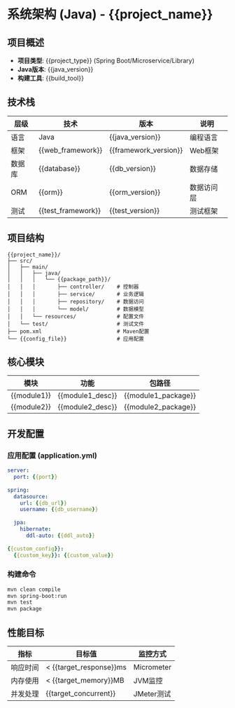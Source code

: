 # 系统架构 (Java) - {{project_name}}

## 项目概述
- **项目类型**: {{project_type}} (Spring Boot/Microservice/Library)
- **Java版本**: {{java_version}}
- **构建工具**: {{build_tool}}

## 技术栈
| 层级 | 技术 | 版本 | 说明 |
|------|------|------|------|
| 语言 | Java | {{java_version}} | 编程语言 |
| 框架 | {{web_framework}} | {{framework_version}} | Web框架 |
| 数据库 | {{database}} | {{db_version}} | 数据存储 |
| ORM | {{orm}} | {{orm_version}} | 数据访问层 |
| 测试 | {{test_framework}} | {{test_version}} | 测试框架 |

## 项目结构
```
{{project_name}}/
├── src/
│   ├── main/
│   │   ├── java/
│   │   │   └── {{package_path}}/
│   │   │       ├── controller/    # 控制器
│   │   │       ├── service/       # 业务逻辑
│   │   │       ├── repository/    # 数据访问
│   │   │       └── model/         # 数据模型
│   │   └── resources/             # 配置文件
│   └── test/                      # 测试文件
├── pom.xml                        # Maven配置
└── {{config_file}}                # 应用配置
```

## 核心模块
| 模块 | 功能 | 包路径 |
|------|------|--------|
| {{module1}} | {{module1_desc}} | {{module1_package}} |
| {{module2}} | {{module2_desc}} | {{module2_package}} |

## 开发配置
### 应用配置 (application.yml)
```yaml
server:
  port: {{port}}
  
spring:
  datasource:
    url: {{db_url}}
    username: {{db_username}}
    
  jpa:
    hibernate:
      ddl-auto: {{ddl_auto}}
      
{{custom_config}}:
  {{custom_key}}: {{custom_value}}
```

### 构建命令
```bash
mvn clean compile
mvn spring-boot:run
mvn test
mvn package
```

## 性能目标
| 指标 | 目标值 | 监控方式 |
|------|--------|----------|
| 响应时间 | < {{target_response}}ms | Micrometer |
| 内存使用 | < {{target_memory}}MB | JVM监控 |
| 并发处理 | {{target_concurrent}} | JMeter测试 |